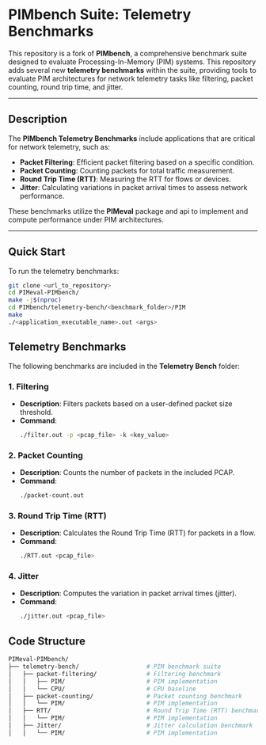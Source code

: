# **PIMbench Suite: Telemetry Benchmarks**

This repository is a fork of **PIMbench**, a comprehensive benchmark suite designed to evaluate Processing-In-Memory (PIM) systems. This repository adds several new **telemetry benchmarks** within the suite, providing tools to evaluate PIM architectures for network telemetry tasks like filtering, packet counting, round trip time, and jitter.

---

## **Description**

The **PIMbench Telemetry Benchmarks** include applications that are critical for network telemetry, such as:

- **Packet Filtering**: Efficient packet filtering based on a specific condition.
- **Packet Counting**: Counting packets for total traffic measurement.
- **Round Trip Time (RTT)**: Measuring the RTT for flows or devices.
- **Jitter**: Calculating variations in packet arrival times to assess network performance.

These benchmarks utilize the **PIMeval** package and api to implement and compute performance under PIM architectures.

---

## **Quick Start**

To run the telemetry benchmarks:

```bash
git clone <url_to_repository>
cd PIMeval-PIMbench/
make -j$(nproc)
cd PIMbench/telemetry-bench/<benchmark_folder>/PIM
make
./<application_executable_name>.out <args>
```

## **Telemetry Benchmarks**

The following benchmarks are included in the **Telemetry Bench** folder:

### **1. Filtering**

- **Description**: Filters packets based on a user-defined packet size threshold.
- **Command**:
  ```bash
  ./filter.out -p <pcap_file> -k <key_value>
  ```

### **2. Packet Counting**

- **Description**: Counts the number of packets in the included PCAP.
- **Command**:
  ```bash
  ./packet-count.out
  ```

### **3. Round Trip Time (RTT)**

- **Description**: Calculates the Round Trip Time (RTT) for packets in a flow.
- **Command**:
  ```bash
  ./RTT.out <pcap_file>
  ```

### **4. Jitter**

- **Description**: Computes the variation in packet arrival times (jitter).
- **Command**:
  ```bash
  ./jitter.out <pcap_file>
  ```

## Code Structure

```graphql
PIMeval-PIMbench/
├── telemetry-bench/                   # PIM benchmark suite
│   ├── packet-filtering/              # Filtering benchmark
│   │   ├── PIM/                       # PIM implementation
│   │   └── CPU/                       # CPU baseline
│   ├── packet-counting/               # Packet counting benchmark
│   │   └── PIM/                       # PIM implementation
│   ├── RTT/                           # Round Trip Time (RTT) benchmark
│   │   └── PIM/                       # PIM implementation
│   ├── Jitter/                        # Jitter calculation benchmark
│   │   └── PIM/                       # PIM implementation
```
